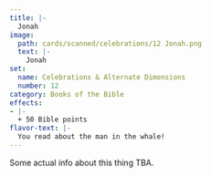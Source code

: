 ```yaml
---
title: |-
  Jonah
image: 
  path: cards/scanned/celebrations/12 Jonah.png
  text: |-
    Jonah
set:
  name: Celebrations & Alternate Dimensions
  number: 12
category: Books of the Bible
effects: 
- |-
  + 50 Bible points
flavor-text: |-
  You read about the man in the whale!
---
```

Some actual info about this thing TBA.
